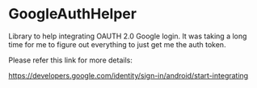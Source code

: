 # GoogleAuthHelper
Library to help integrating OAUTH 2.0 Google login. 
It was taking a long time for me to figure out everything to just get me the auth token. 

Please refer this link for more details: 

https://developers.google.com/identity/sign-in/android/start-integrating
